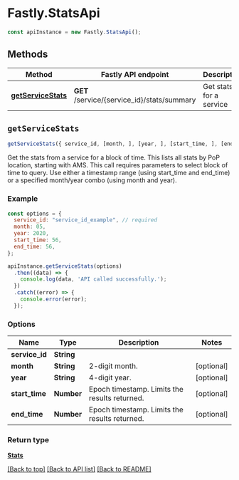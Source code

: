 # Fastly.StatsApi


```javascript
const apiInstance = new Fastly.StatsApi();
```
## Methods

Method | Fastly API endpoint | Description
------------- | ------------- | -------------
[**getServiceStats**](StatsApi.md#getServiceStats) | **GET** /service/{service_id}/stats/summary | Get stats for a service



## `getServiceStats`

```javascript
getServiceStats({ service_id, [month, ], [year, ], [start_time, ], [end_time] })
```

Get the stats from a service for a block of time. This lists all stats by PoP location, starting with AMS. This call requires parameters to select block of time to query. Use either a timestamp range (using start_time and end_time) or a specified month/year combo (using month and year).

### Example

```javascript
const options = {
  service_id: "service_id_example", // required
  month: 05,
  year: 2020,
  start_time: 56,
  end_time: 56,
};

apiInstance.getServiceStats(options)
  .then((data) => {
    console.log(data, 'API called successfully.');
  })
  .catch((error) => {
    console.error(error);
  });
```

### Options

Name | Type | Description  | Notes
------------- | ------------- | ------------- | -------------
**service_id** | **String** |  |
**month** | **String** | 2-digit month. | [optional]
**year** | **String** | 4-digit year. | [optional]
**start_time** | **Number** | Epoch timestamp. Limits the results returned. | [optional]
**end_time** | **Number** | Epoch timestamp. Limits the results returned. | [optional]

### Return type

[**Stats**](Stats.md)


[[Back to top]](#) [[Back to API list]](../../README.md#endpoints)
[[Back to README]](../../README.md)
